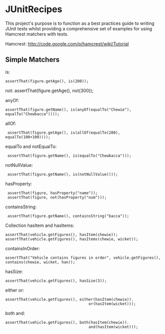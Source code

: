 JUnitRecipes
============

This project's purpose is to function as a best practices guide to writing JUnit tests
whilst providing a comprehensive set of examples for using Hamcrest matchers with tests.

Hamcrest: http://code.google.com/p/hamcrest/wiki/Tutorial

Simple Matchers
---------------

is:

    assertThat(figure.getAge(), is(200));
  
not:
    assertThat(figure.getAge(), not(300));
    
anyOf:

    assertThat(figure.getName(), is(anyOf(equalTo("Chewie"), equalTo("Chewbacca"))));

allOf:

     assertThat(figure.getAge(), is(allOf(equalTo(200), equalTo(100+100))));

equalTo and notEqualTo:

     assertThat(figure.getName(), is(equalTo("Chewbacca")));
     
notNullValue:

     assertThat(figure.getName(), is(notNullValue()));
     
hasProperty:

     assertThat(figure, hasProperty("name"));
     assertThat(figure, not(hasProperty("num")));

containsString:

     assertThat(figure.getName(), containsString("bacca"));
     
Collection hasItem and hasItems:

    assertThat(vehicle.getFigures(), hasItem(chewie));
    assertThat(vehicle.getFigures(), hasItems(chewie, wicket));
    
containsInOrder:
  
    assertThat("Vehicle contains figures in order", vehicle.getFigures(), contains(chewie, wicket, han));
    
hasSize:

    assertThat(vehicle.getFigures(), hasSize(3));
    
either or:

    assertThat(vehicle.getFigures(), either(hasItem(chewie)).
                                         or(hasItem(wicket)));
                                         
both and:

    assertThat(vehicle.getFigures(), both(hasItem(chewie)).
                                         and(hasItem(wicket)));
